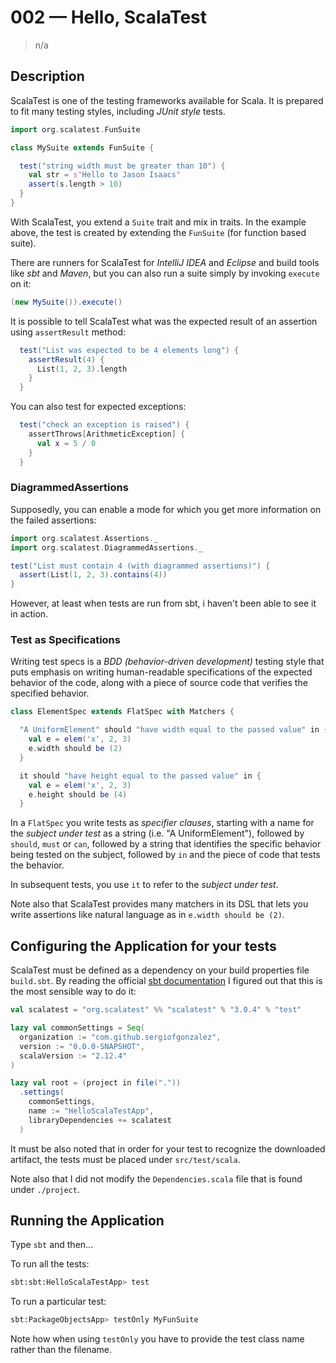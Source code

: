 # 002 &mdash; Hello, ScalaTest
> n/a

## Description

ScalaTest is one of the testing frameworks available for Scala. It is prepared to fit many testing styles, including *JUnit style* tests.

```scala
import org.scalatest.FunSuite

class MySuite extends FunSuite {

  test("string width must be greater than 10") {
    val str = s"Hello to Jason Isaacs"
    assert(s.length > 10)
  }
}
```

With ScalaTest, you extend a `Suite` trait and mix in traits. In the example above, the test is created by extending the `FunSuite` (for function based suite).

There are runners for ScalaTest for *IntelliJ IDEA* and *Eclipse* and build tools like *sbt* and *Maven*, but you can also run a suite simply by invoking `execute` on it:

```scala
(new MySuite()).execute()
```

It is possible to tell ScalaTest what was the expected result of an assertion using `assertResult` method:

```scala
  test("List was expected to be 4 elements long") {
    assertResult(4) {
      List(1, 2, 3).length
    }
  }
```

You can also test for expected exceptions:
```scala
  test("check an exception is raised") {
    assertThrows[ArithmeticException] {
      val x = 5 / 0
    }
  }
```

### DiagrammedAssertions
Supposedly, you can enable a mode for which you get more information on the failed assertions:
```scala
import org.scalatest.Assertions._
import org.scalatest.DiagrammedAssertions._ 

test("List must contain 4 (with diagrammed assertions)") {
  assert(List(1, 2, 3).contains(4))
}
```

However, at least when tests are run from sbt, i haven't been able to see it in action.

### Test as Specifications
Writing test specs is a *BDD (behavior-driven development)* testing style that puts emphasis on writing human-readable specifications of the expected behavior of the code, along with a piece of source code that verifies the specified behavior.

```scala
class ElementSpec extends FlatSpec with Matchers {

  "A UniformElement" should "have width equal to the passed value" in {
    val e = elem('x', 2, 3)
    e.width should be (2)
  }

  it should "have height equal to the passed value" in {
    val e = elem('x', 2, 3)
    e.height should be (4)
  }
```

In a `FlatSpec` you write tests as *specifier clauses*, starting with a name for the *subject under test* as a string (i.e. "A UniformElement"), followed by `should`, `must` or `can`, followed by a string that identifies the specific behavior being tested on the subject, followed by `in` and the piece of code that tests the behavior.

In subsequent tests, you use `it` to refer to the *subject under test*.

Note also that ScalaTest provides many matchers in its DSL that lets you write assertions like natural language as in `e.width should be (2)`.


## Configuring the Application for your tests

ScalaTest must be defined as a dependency on your build properties file `build.sbt`. By reading the official [sbt documentation](http://www.scala-sbt.org/1.0/docs/Basic-Def.html) I figured out that this is the most sensible way to do it:

```scala
val scalatest = "org.scalatest" %% "scalatest" % "3.0.4" % "test"

lazy val commonSettings = Seq(
  organization := "com.github.sergiofgonzalez",
  version := "0.0.0-SNAPSHOT",
  scalaVersion := "2.12.4"
)

lazy val root = (project in file("."))
  .settings(
    commonSettings,
    name := "HelloScalaTestApp",
    libraryDependencies += scalatest
  )
```

It must be also noted that in order for your test to recognize the downloaded artifact, the tests must be placed under `src/test/scala`. 

Note also that I did not modify the `Dependencies.scala` file that is found under `./project`.

## Running the Application
Type `sbt` and then...

To run all the tests:
```bash
sbt:sbt:HelloScalaTestApp> test
```

To run a particular test:
```bash
sbt:PackageObjectsApp> testOnly MyFunSuite
```

Note how when using `testOnly` you have to provide the test class name rather than the filename.